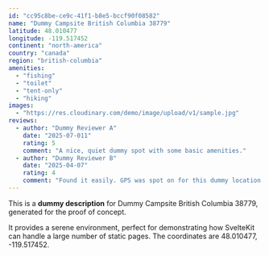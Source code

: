 ```yaml
---
id: "cc95c8be-ce9c-41f1-b8e5-bccf90f08582"
name: "Dummy Campsite British Columbia 38779"
latitude: 48.010477
longitude: -119.517452
continent: "north-america"
country: "canada"
region: "british-columbia"
amenities:
  - "fishing"
  - "toilet"
  - "tent-only"
  - "hiking"
images:
  - "https://res.cloudinary.com/demo/image/upload/v1/sample.jpg"
reviews:
  - author: "Dummy Reviewer A"
    date: "2025-07-011"
    rating: 5
    comment: "A nice, quiet dummy spot with some basic amenities."
  - author: "Dummy Reviewer B"
    date: "2025-04-07"
    rating: 4
    comment: "Found it easily. GPS was spot on for this dummy location."
---
```


This is a **dummy description** for Dummy Campsite British Columbia 38779, generated for the proof of concept.

It provides a serene environment, perfect for demonstrating how SvelteKit can handle a large number of static pages. The coordinates are 48.010477, -119.517452.
